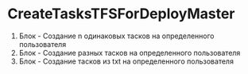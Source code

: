 # CreateTasksTFSForDeployMaster

1. Блок - Создание n одинаковых тасков на определенного пользователя
2. Блок - Создание разных тасков на определенного пользователя
3. Блок - Создание тасков из txt на определенного пользователя
